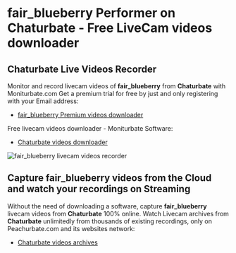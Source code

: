 # fair_blueberry Performer on Chaturbate - Free LiveCam videos downloader

## Chaturbate Live Videos Recorder

Monitor and record livecam videos of **fair_blueberry** from **Chaturbate** with Moniturbate.com
Get a premium trial for free by just and only registering with your Email address:
* [fair_blueberry Premium videos downloader](https://moniturbate.com/request-demo-licence-key.html)

Free livecam videos downloader - Moniturbate Software:
* [Chaturbate videos downloader](https://moniturbate.com/moniturbate-download-software.html)

![fair_blueberry livecam videos recorder](https://peachurnet.com/templates/moniturbate-software.png)


## Capture fair_blueberry videos from the Cloud and watch your recordings on Streaming

Without the need of downloading a software, capture **fair_blueberry** livecam videos from **Chaturbate** 100% online.
Watch Livecam archives from **Chaturbate** unlimitedly from thousands of existing recordings, only on Peachurbate.com and its websites network:
* [Chaturbate videos archives](https://peachurnet.com/)